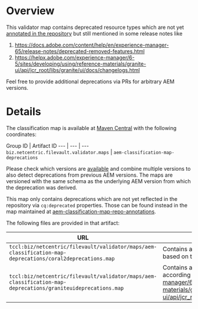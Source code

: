 # Overview
This validator map contains deprecated resource types which are not yet [annotated in the repository][1] but still mentioned in some release notes like

1. <https://docs.adobe.com/content/help/en/experience-manager-65/release-notes/deprecated-removed-features.html>
1. <https://helpx.adobe.com/experience-manager/6-5/sites/developing/using/reference-materials/granite-ui/api/jcr_root/libs/granite/ui/docs/changelogs.html>

Feel free to provide additional deprecations via PRs for arbitrary AEM versions.

# Details
The classification map is available at [Maven Central][2] with the following coordinates:

Group ID | Artifact ID
--- | --- | ---
`biz.netcentric.filevault.validator.maps` | `aem-classification-map-deprecations`

Please check which versions are [available][2] and combine multiple versions to also detect deprecations from previous AEM versions. The maps are versioned with the same schema as the underlying AEM version from which the deprecation was derived.

This map only contains deprecations which are not yet reflected in the repository via `cq:deprecated` properties. Those can be found instead in the map maintained at [aem-classification-map-repo-annotations][1].

The following files are provided in that artifact:

URL | Description 
--- | ---
`tccl:biz/netcentric/filevault/validator/maps/aem-classification-map-deprecations/coral2deprecations.map` | Contains all deprecated Granite UI components still based on the [deprecated Coral UI 2](https://helpx.adobe.com/experience-manager/6-5/sites/developing/using/reference-materials/granite-ui/api/jcr_root/libs/granite/ui/components/legacy/coral2/migration.html)
`tccl:biz/netcentric/filevault/validator/maps/aem-classification-map-deprecations/graniteuideprecations.map` | Contains all deprecated Granite UI components according to <https://helpx.adobe.com/experience-manager/6-5/sites/developing/using/reference-materials/granite-ui/api/jcr_root/libs/granite/ui/docs/changelogs.html>


[1]: ../aem-classification-map-repo-annotations/README.md
[2]: https://search.maven.org/search?q=g:biz.netcentric.filevault.validator.maps%20AND%20a:aem-classification-map-deprecations
